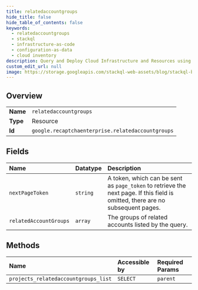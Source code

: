 ```yaml
---
title: relatedaccountgroups
hide_title: false
hide_table_of_contents: false
keywords:
  - relatedaccountgroups
  - stackql
  - infrastructure-as-code
  - configuration-as-data
  - cloud inventory
description: Query and Deploy Cloud Infrastructure and Resources using SQL
custom_edit_url: null
image: https://storage.googleapis.com/stackql-web-assets/blog/stackql-blog-post-featured-image.png
---
```

  
    

## Overview
<table><tbody>
<tr><td><b>Name</b></td><td><code>relatedaccountgroups</code></td></tr>
<tr><td><b>Type</b></td><td>Resource</td></tr>
<tr><td><b>Id</b></td><td><code>google.recaptchaenterprise.relatedaccountgroups</code></td></tr>
</tbody></table>

## Fields
| Name | Datatype | Description |
|:-----|:---------|:------------|
| `nextPageToken` | `string` | A token, which can be sent as `page_token` to retrieve the next page. If this field is omitted, there are no subsequent pages. |
| `relatedAccountGroups` | `array` | The groups of related accounts listed by the query. |
## Methods
| Name | Accessible by | Required Params |
|:-----|:--------------|:----------------|
| `projects_relatedaccountgroups_list` | `SELECT` | `parent` |

